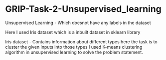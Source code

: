 # GRIP-Task-2-Unsupervised_learning
Unsupervised Learning - Which doesnot have any labels in the dataset

Here I used Iris dataset which is a inbuilt dataset in sklearn library

Iris dataset - Contains information about different types
here the task is to cluster the given inputs into those types
I used K-means clustering algorithm in unsupervised learning to solve the problem statement.
